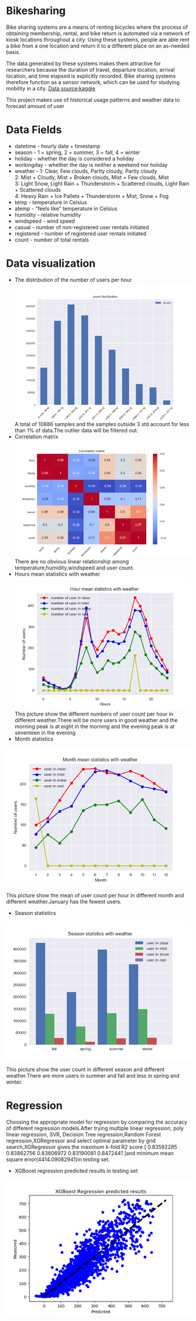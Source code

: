 # Bikesharing
Bike sharing systems are a means of renting bicycles where the process of obtaining membership, rental, and bike return is automated via a network of kiosk locations throughout a city. Using these systems, people are able rent a bike from a one location and return it to a different place on an as-needed basis. 

The data generated by these systems makes them attractive for researchers because the duration of travel, departure location, arrival location, and time elapsed is explicitly recorded. Bike sharing systems therefore function as a sensor network, which can be used for studying mobility in a city. [Data source:kaggle](https://www.kaggle.com/c/bike-sharing-demand/data)

This project makes use of  historical usage patterns and weather data to forecast amount of user

# Data Fields
* datetime - hourly date + timestamp 
* season -  1 = spring, 2 = summer, 3 = fall, 4 = winter 
* holiday - whether the day is considered a holiday
* workingday - whether the day is neither a weekend nor holiday
* weather - 1: Clear, Few clouds, Partly cloudy, Partly cloudy 
<br>2: Mist + Cloudy, Mist + Broken clouds, Mist + Few clouds, Mist 
<br>3: Light Snow, Light Rain + Thunderstorm + Scattered clouds, Light Rain + Scattered clouds 
<br>4: Heavy Rain + Ice Pallets + Thunderstorm + Mist, Snow + Fog 
* temp - temperature in Celsius
* atemp - "feels like" temperature in Celsius
* humidity - relative humidity
* windspeed - wind speed
* casual - number of non-registered user rentals initiated
* registered - number of registered user rentals initiated
* count - number of total rentals

# Data visualization
* The distribution of the number of users per hour
![](https://github.com/suangzi123/bikesharing/blob/master/images/Count_distribution.png)<br>
A total of 10886 samples and the samples outside 3 std account for less than 1% of data.The outlier data will be filtered out.
* Correlation matrix
![](https://github.com/suangzi123/bikesharing/blob/master/images/Correlation_matrix.png)<br>
There are no obvious linear relationship among temperature,humidity,windspeed and user count.
* Hours mean statistics with weather
![](https://github.com/suangzi123/bikesharing/blob/master/images/Hour_statistics.png)<br>
 This picture show the different numbers of user count per hour in different weather.There will be more users in good weather and the morning peak is at eight in the morning and the evening peak is at seventeen in the evening
 * Month statistics
 
 ![](https://github.com/suangzi123/bikesharing/blob/master/images/Month_statistics.png)
 
 This picture show the mean of user count per hour in different month and different weather.January has the fewest users.
 
 * Season statistics
 
 ![](https://github.com/suangzi123/bikesharing/blob/master/images/Season_statistics.png)
 
  This picture show the user count in different season and different weather.There are more users in summer and fall and less in spring and winter.
  
  # Regression
  Choosing the appropriate model for regression by comparing the accuracy of different regression models.After trying multiple linear regression, poly linear regression, SVR, Decision Tree regression,Random Forest regression,XGRegressor and select optimal parameter by grid search,XGRegressor gives the maximum  k-fold R2 score [ 0.83592285  0.83862756  0.83806972  0.83190081  0.8472441 ]and minimum mean square error(4414.09082941)in testing set.
  * XGBoost regression predicted results in testing set
  
  ![](https://github.com/suangzi123/bikesharing/blob/master/images/XGBoost_Regression_predicted_results.png)
  
